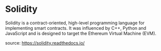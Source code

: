 # Solidity

Solidity is a contract-oriented, high-level programming language for implementing smart contracts. It was influenced by C++, Python and JavaScript and is designed to target the Ethereum Virtual Machine (EVM).

source: https://solidity.readthedocs.io/
